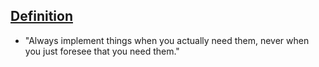 ## [Definition](http://wiki.c2.com/?YouArentGonnaNeedIt)
- "Always implement things when you actually need them, never when you just foresee that you need them."
